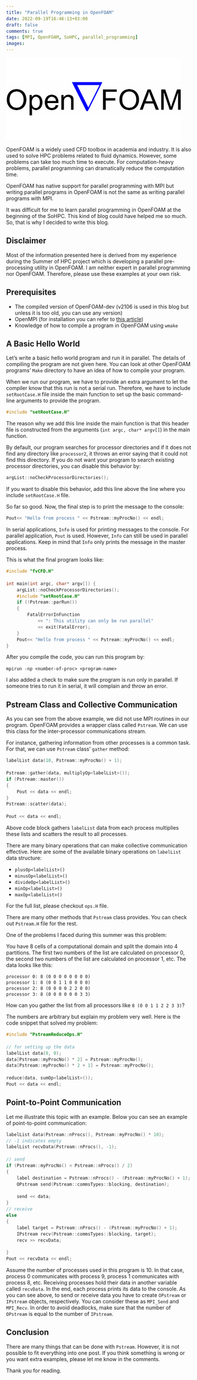 ```yaml
---
title: "Parallel Programming in OpenFOAM"
date: 2022-09-19T16:46:13+03:00
draft: false
comments: true
tags: [MPI, OpenFOAM, SoHPC, parallel_programming]
images:
---
```


![OpenFOAM logo](images/featured_image.png)

OpenFOAM is a widely used CFD toolbox in academia and industry. It is also used to solve HPC problems related to fluid dynamics. However, some problems can take too much time to execute. For computation-heavy problems, parallel programming can dramatically reduce the computation time.

OpenFOAM has native support for parallel programming with MPI but writing parallel programs in OpenFOAM is not the same as writing parallel programs with MPI.

It was difficult for me to learn parallel programming in OpenFOAM at the beginning of the SoHPC. This kind of blog could have helped me so much. So, that is why I decided to write this blog.

## Disclaimer

Most of the information presented here is derived from my experience during the Summer of HPC project which is developing a parallel pre-processing utility in OpenFOAM. I am neither expert in parallel programming nor OpenFOAM. Therefore, please use these examples at your own risk.

## Prerequisites

* The compiled version of OpenFOAM-dev (v2106 is used in this blog but unless it is too old, you can use any version)
* OpenMPI (for installation you can refer to [this article](https://rantahar.github.io/introduction-to-mpi/setup.html))
* Knowledge of how to compile a program in OpenFOAM using ```wmake```

## A Basic Hello World

Let’s write a basic hello world program and run it in parallel. The details of compiling the program are not given here. You can look at other OpenFOAM programs’ ```Make``` directory to have an idea of how to compile your program.

When we run our program, we have to provide an extra argument to let the compiler know that this run is not a serial run. Therefore, we have to include ```setRootCase.H``` file inside the main function to set up the basic command-line arguments to provide the program. 

```cpp
#include "setRootCase.H"
```

The reason why we add this line inside the main function is that this header file is constructed from the arguments (```int argc, char* argv[]```) in the main function.

By default, our program searches for processor directories and if it does not find any directory like ```processor2```, it throws an error saying that it could not find this directory. If you do not want your program to search existing processor directories, you can disable this behavior by:


```cpp
argList::noCheckProcessorDirectories();
```

If you want to disable this behavior, add this line above the line where you include ```setRootCase.H``` file.

So far so good. Now, the final step is to print the message to the console:

```cpp
Pout<< "Hello from process " << Pstream::myProcNo() << endl;
```

In serial applications, ```Info``` is used for printing messages to the console. For parallel application, ```Pout``` is used. However, ```Info``` can still be used in parallel applications. Keep in mind that ```Info``` only prints the message in the master process.

This is what the final program looks like:

```cpp
#include "fvCFD.H"

int main(int argc, char* argv[]) {
    argList::noCheckProcessorDirectories();
    #include "setRootCase.H"
    if (!Pstream::parRun())
    {
        FatalErrorInFunction
            << ": This utility can only be run parallel"
            << exit(FatalError);
    }
    Pout<< "Hello from process " << Pstream::myProcNo() << endl;
}
```

After you compile the code, you can run this program by:

```mpirun -np <number-of-proc> <program-name>```

I also added a check to make sure the program is run only in parallel. If someone tries to run it in serial, it will complain and throw an error.

## Pstream Class and Collective Communication

As you can see from the above example, we did not use MPI routines in our program. OpenFOAM provides a wrapper class called ```Pstream```. We can use this class for the inter-processor communications stream.

For instance, gathering information from other processes is a common task. For that, we can use ```Pstream``` class’ ```gather``` method:


```cpp
labelList data(10, Pstream::myProcNo() + 1);

Pstream::gather(data, multiplyOp<labelList>());
if (Pstream::master())
{
    Pout << data << endl;
}
Pstream::scatter(data);

Pout << data << endl;
```

Above code block gathers ```labelList``` data from each process multiplies these lists and scatters the result to all processes.

There are many binary operations that can make collective communication effective. Here are some of the available binary operations on ```labelList``` data structure:

* ```plusOp<labelList>()```
* ```minusOp<labelList>()```
* ```divideOp<labelList>()```
* ```minOp<labelList>()```
* ```maxOp<labelList>()```

For the full list, please checkout ```ops.H``` file.

There are many other methods that ```Pstream``` class provides. You can check out ```Pstream.H``` file for the rest.

One of the problems I faced during this summer was this problem:

You have 8 cells of a computational domain and split the domain into 4 partitions. The first two numbers of the list are calculated on processor 0, the second two numbers of the list are calculated on processor 1, etc. The data looks like this:

```
processor 0: 8 (0 0 0 0 0 0 0 0)
processor 1: 8 (0 0 1 1 0 0 0 0)
processor 2: 8 (0 0 0 0 2 2 0 0)
processor 3: 8 (0 0 0 0 0 0 3 3)
```

How can you gather the list from all processors like ```8 (0 0 1 1 2 2 3 3)```?

The numbers are arbitrary but explain my problem very well. Here is the code snippet that solved my problem:

```cpp
#include "PstreamReduceOps.H"

// for setting up the data
labelList data(8, 0);
data[Pstream::myProcNo() * 2] = Pstream::myProcNo();
data[Pstream::myProcNo() * 2 + 1] = Pstream::myProcNo();

reduce(data, sumOp<labelList>());
Pout << data << endl;
```

## Point-to-Point Communication

Let me illustrate this topic with an example. Below you can see an example of point-to-point communication:

```cpp
labelList data(Pstream::nProcs(), Pstream::myProcNo() * 10);
// -1 indicates empty
labelList recvData(Pstream::nProcs(), -1);

// send
if (Pstream::myProcNo() < Pstream::nProcs() / 2)
{
    label destination = Pstream::nProcs() - (Pstream::myProcNo() + 1);
    OPstream send(Pstream::commsTypes::blocking, destination);

    send << data;
}
// receive
else
{
    label target = Pstream::nProcs() - (Pstream::myProcNo() + 1);
    IPstream recv(Pstream::commsTypes::blocking, target);
    recv >> recvData;
    
}
Pout << recvData << endl;
```

Assume the number of processes used in this program is 10. In that case, process 0 communicates with process 9, process 1 communicates with process 8, etc. Receiving processes hold their data in another variable called ```recvData```. In the end, each process prints its data to the console. As you can see above, to send or receive data you have to create ```OPstream``` or ```IPstream``` objects, respectively. You can consider these as ```MPI_Send``` and ```MPI_Recv```. In order to avoid deadlocks, make sure that the number of ```OPstream``` is equal to the number of ```IPstream```.

## Conclusion

There are many things that can be done with ```Pstream```. However, it is not possible to fit everything into one post. If you think something is wrong or you want extra examples, please let me know in the comments.

Thank you for reading.
